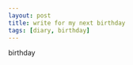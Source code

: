 ```yaml
---
layout: post
title: write for my next birthday
tags: [diary, birthday]
---
```

birthday

<script>
    alert('ok')
</script>